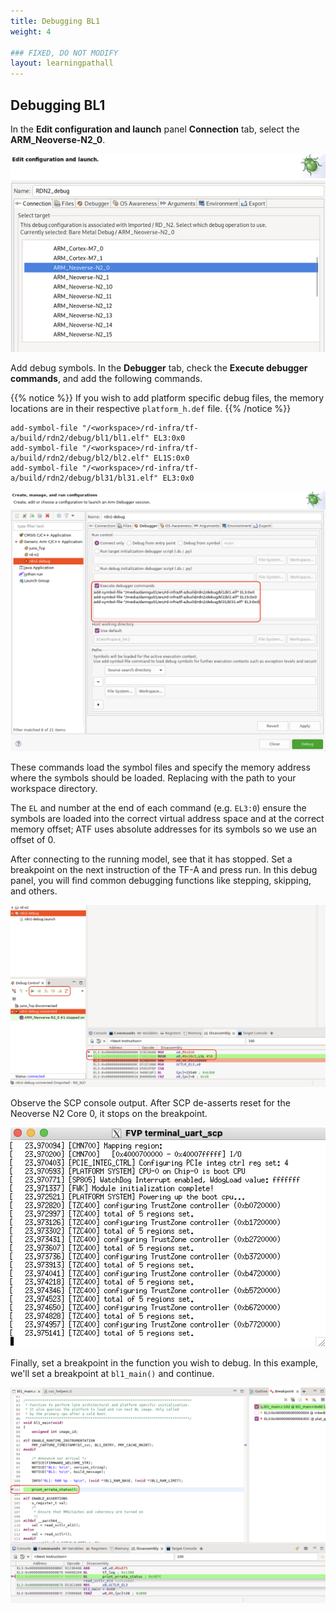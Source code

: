 ```yaml
---
title: Debugging BL1
weight: 4

### FIXED, DO NOT MODIFY
layout: learningpathall
---
```


## Debugging BL1 
In the **Edit configuration and launch** panel **Connection** tab, select the **ARM_Neoverse-N2_0**. 

![select target alt-text#center](images/select_target.png "Figure 1. Select target")

Add debug symbols. In the **Debugger** tab, check the **Execute debugger commands**, and add the following commands.

{{% notice %}}
If you wish to add platform specific debug files, the memory locations are in their respective ``platform_h.def`` file.
{{% /notice %}}

```
add-symbol-file "/<workspace>/rd-infra/tf-a/build/rdn2/debug/bl1/bl1.elf" EL3:0x0
add-symbol-file "/<workspace>/rd-infra/tf-a/build/rdn2/debug/bl2/bl2.elf" EL1S:0x0
add-symbol-file "/<workspace>/rd-infra/tf-a/build/rdn2/debug/bl31/bl31.elf" EL3:0x0
```

![tfa symbols alt-text#center](images/tfa-symbols.png "Figure 2. Load TF-A symbols")

These commands load the symbol files and specify the memory address where the symbols should be loaded.
Replacing <workspace> with the path to your workspace directory.

The `EL` and number at the end of each command (e.g. ``EL3:0``) ensure the symbols are loaded into the correct virtual address space and at the correct memory offset; ATF uses absolute addresses for its symbols so we use an offset of 0.

After connecting to the running model, see that it has stopped. Set a breakpoint on the next instruction of
the TF-A and press run. In this debug panel, you will find common debugging functions like stepping, skipping, and others.

![debug options alt-text#center](images/debug_options.png "Figure 3. Debug options")

Observe the SCP console output. After SCP de-asserts reset for the Neoverse N2 Core 0, it stops on the breakpoint.

![scp terminal alt-text#center](images/scp_terminal.png "Figure 4. SCP terminal")

Finally, set a breakpoint in the function you wish to debug. In this example, we'll set a breakpoint at ``bl1_main()`` and continue. 

![bl1 breakpoint alt-text#center](images/bl1_breakpoint.png "Figure 5. BL1 breakpoint")
